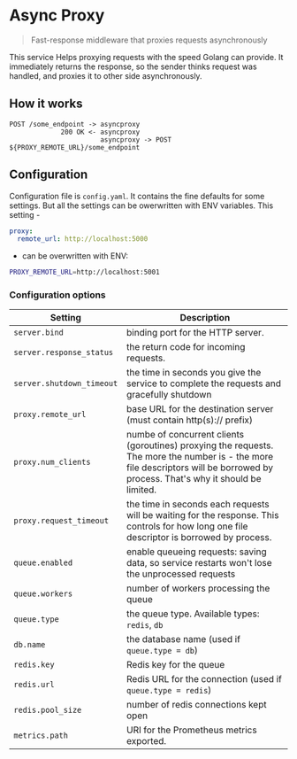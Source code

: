 # Async Proxy
> Fast-response middleware that proxies requests asynchronously

This service Helps proxying requests with the speed Golang can provide. It immediately returns the response, so the sender thinks request was handled, and proxies it to other side asynchronously.

## How it works

```
POST /some_endpoint -> asyncproxy
             200 OK <- asyncproxy
                       asyncproxy -> POST ${PROXY_REMOTE_URL}/some_endpoint
```

## Configuration

Configuration file is `config.yaml`. It contains the fine defaults for some settings. But all the settings can be owerwritten with ENV variables. This setting -

```yaml
proxy:
  remote_url: http://localhost:5000
```

- can be overwritten with ENV:

```bash
PROXY_REMOTE_URL=http://localhost:5001
```

### Configuration options

| Setting                | Description
| ----                   | ---- |
|`server.bind`            | binding port for the HTTP server. |
|`server.response_status` | the return code for incoming requests. |
|`server.shutdown_timeout`| the time in seconds you give the service to complete the requests and gracefully shutdown |
|`proxy.remote_url`       | base URL for the destination server (must contain http(s):// prefix) |
|`proxy.num_clients`      | numbe of concurrent clients (goroutines) proxying the requests. The more the number is - the more file descriptors will be borrowed by process. That's why it should be limited. |
|`proxy.request_timeout`  | the time in seconds each requests will be waiting for the response. This controls for how long one file descriptor is borrowed by process. |
|`queue.enabled`          | enable queueing requests: saving data, so service restarts won't lose the unprocessed requests |
|`queue.workers`          | number of workers processing the queue |
|`queue.type`             | the queue type. Available types: `redis`, `db` |
|`db.name`                | the database name (used if `queue.type = db`) |
|`redis.key`              | Redis key for the queue |
|`redis.url`              | Redis URL for the connection (used if `queue.type = redis`)|
|`redis.pool_size`        | number of redis connections kept open |
|`metrics.path`           | URI for the Prometheus metrics exported. |